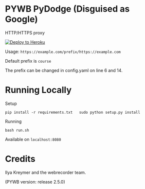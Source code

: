 # PYWB PyDodge (Disguised as Google)

HTTP/HTTPS proxy

[![Deploy to Heroku](https://www.herokucdn.com/deploy/button.svg)](https://heroku.com/deploy?template=https://github.com/BinBashBanana/PyDodge)

Usage: `https://example.com/prefix/https://example.com`

Default prefix is `course`

The prefix can be changed in config.yaml on line 6 and 14.

# Running Locally

Setup

`pip install -r requirements.txt  
sudo python setup.py install`

Running

`bash run.sh`

Available on `localhost:8080`

# Credits

Ilya Kreymer and the webrecorder team.

(PYWB version: release 2.5.0)